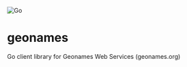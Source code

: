 ![Go](https://github.com/qba73/geonames/workflows/Go/badge.svg)


# geonames
Go client library for Geonames Web Services (geonames.org)
